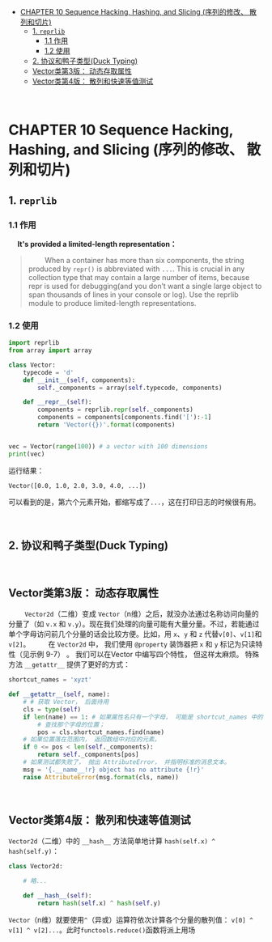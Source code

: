 - [CHAPTER 10 Sequence Hacking, Hashing, and Slicing (序列的修改、 散列和切片)](#chapter-10-sequence-hacking-hashing-and-slicing-序列的修改-散列和切片)
  - [1. `reprlib`](#1-reprlib)
    - [1.1 作用](#11-作用)
    - [1.2 使用](#12-使用)
  - [2. 协议和鸭子类型(Duck Typing)](#2-协议和鸭子类型duck-typing)
  - [Vector类第3版： 动态存取属性](#vector类第3版-动态存取属性)
  - [Vector类第4版： 散列和快速等值测试](#vector类第4版-散列和快速等值测试)






&emsp;
&emsp;
&emsp;
# CHAPTER 10 Sequence Hacking, Hashing, and Slicing (序列的修改、 散列和切片)
## 1. `reprlib`
### 1.1 作用
&emsp;  **It's provided a limited-length representation：**
> &emsp;&emsp; When a container has more than six components, the string produced by `repr()` is abbreviated with `...`. This is crucial in any collection type that may contain a large number of items, because repr is used for debugging(and you don’t want a single large object to span thousands of lines in your console or log). Use the reprlib module to produce limited-length representations.
> 

### 1.2 使用
```python
import reprlib
from array import array

class Vector:
    typecode = 'd'
    def __init__(self, components):
        self._components = array(self.typecode, components)

    def __repr__(self):
        components = reprlib.repr(self._components)
        components = components[components.find('['):-1]
        return 'Vector({})'.format(components)


vec = Vector(range(100)) # a vector with 100 dimensions
print(vec) 
```
运行结果：
```
Vector([0.0, 1.0, 2.0, 3.0, 4.0, ...])
```
可以看到的是，第六个元素开始，都缩写成了`...`，这在打印日志的时候很有用。



&emsp;
&emsp;
## 2. 协议和鸭子类型(Duck Typing)



&emsp;
&emsp;
## Vector类第3版： 动态存取属性
&emsp;&emsp; `Vector2d`（二维）变成 `Vector`（n维）之后，就没办法通过名称访问向量的分量了（如 `v.x` 和 `v.y`）。现在我们处理的向量可能有大量分量。不过，若能通过单个字母访问前几个分量的话会比较方便。比如，用 `x`、`y` 和 `z` 代替`v[0]`、`v[1]`和`v[2]`。
&emsp;&emsp; 在 `Vector2d` 中， 我们使用 `@property` 装饰器把 `x` 和 `y` 标记为只读特性（见示例 9-7） 。 我们可以在Vector 中编写四个特性， 但这样太麻烦。 特殊方法 `__getattr__` 提供了更好的方式：
```python
shortcut_names = 'xyzt'

def __getattr__(self, name):
    # # 获取 Vector， 后面待用
    cls = type(self) 
    if len(name) == 1: # 如果属性名只有一个字母， 可能是 shortcut_names 中的一个
        # 查找那个字母的位置； 
        pos = cls.shortcut_names.find(name) 
    # 如果位置落在范围内， 返回数组中对应的元素。
    if 0 <= pos < len(self._components): 
        return self._components[pos]
    # 如果测试都失败了， 抛出 AttributeError， 并指明标准的消息文本。
    msg = '{.__name__!r} object has no attribute {!r}' 
    raise AttributeError(msg.format(cls, name))
```



&emsp;
&emsp;
## Vector类第4版： 散列和快速等值测试
`Vector2d`（二维）中的 `__hash__` 方法简单地计算 `hash(self.x) ^ hash(self.y)`：
```python
class Vector2d:

    # 略...

    def __hash__(self):
        return hash(self.x) ^ hash(self.y)
```
`Vector`（n维）就要使用`^`（异或）运算符依次计算各个分量的散列值： `v[0] ^ v[1] ^ v[2]...`。此时`functools.reduce()`函数将派上用场